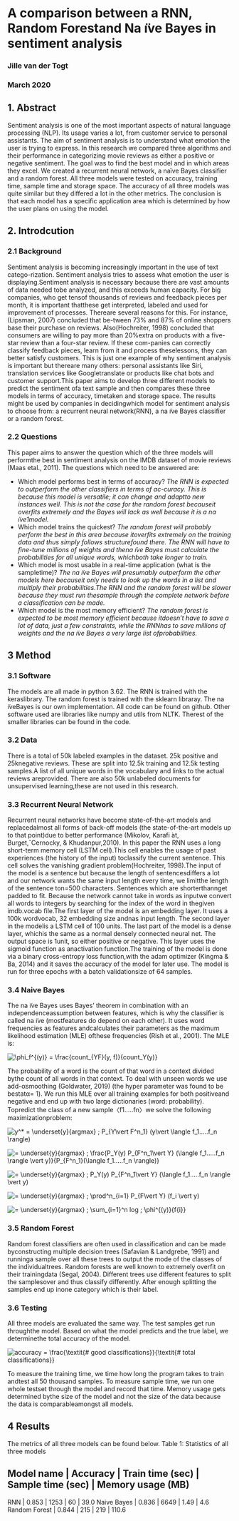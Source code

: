 # A comparison between a RNN, Random Forestand Na ̈ıve Bayes in sentiment analysis
### Jille van der Togt
### March 2020
## 1. Abstract
Sentiment analysis is one of the most important aspects of natural language processing (NLP). Its usage varies a lot, from customer service to personal assistants. The aim of sentiment analysis is to understand what emotion the user is trying to express. In this research we compared three algorithms and their performance in categorizing movie reviews as either a positive or negative sentiment. The goal was to find the best model and in which areas they excel. We created a recurrent neural network, a naïve Bayes classifier and a random forest. All three models were tested on accuracy, training time, sample time and storage space. The accuracy of all three models was quite similar but they differed a lot in the other metrics. The conclusion is that each model has a specific application area which is determined by how the user plans on using the model. 
## 2. Introdcution
### 2.1 Background
Sentiment analysis is becoming increasingly important in the use of text catego-rization.  Sentiment analysis tries to assess what emotion the user is displaying.Sentiment analysis is necessary because there are vast amounts of data needed tobe analyzed, and this exceeds human capacity.  For big companies, who get tensof  thousands  of  reviews  and  feedback  pieces  per  month,  it  is  important  thatthese  get  interpreted,  labeled  and  used  for  improvement  of  processes.   Thereare several reasons for this.  For instance, (Lipsman, 2007) concluded that be-tween 73% and 87% of online shoppers base their purchase on reviews.  Also(Hochreiter, 1998) concluded that consumers are willing to pay more than 20%extra on products with a five-star review than a four-star review.  If these com-panies  can  correctly  classify  feedback  pieces,  learn  from  it  and  process  theselessons, they can better satisfy customers. This is just one example of why sentiment analysis is important but thereare many others:  personal assistants like Siri, translation services like Googletranslate or products like chat bots and customer support.This paper aims to develop three different models to predict the sentiment ofa text sample and then compares these three models in terms of accuracy, timetaken and storage space.  The results might be used by companies in decidingwhich model for sentiment analysis to choose from:  a recurrent neural network(RNN), a na ̈ıve Bayes classifier or a random forest.

### 2.2 Questions
This paper aims to answer the question which of the three models will performthe best in sentiment analysis on the IMDB dataset of movie reviews (Maas etal., 2011).  The questions which need to be answered are:
* Which model performs best in terms of accuracy? *The  RNN  is  expected  to  outperform  the  other  classifiers  in  terms  of  ac-curacy.   This  is  because  this  model  is  versatile;  it  can  change  and  adaptto new instances well.  This is not the case for the random forest becauseit overfits extremely and the Bayes will lack as well because it is a na ̈ıve1model.*
* Which model trains the quickest? *The  random  forest  will  probably  perform  the  best  in  this  area  because  itoverfits  extremely  on  the  training  data  and  thus  simply  follows  structurefound there.  The RNN will have  to fine-tune millions  of weights and thena ̈ıve  Bayes  must  calculate  the  probabilities  for  all  unique  words,  whichboth take longer to train.*
* Which model is most usable in a real-time application (what is the sampletime)? *The na ̈ıve Bayes will presumably outperform the other models here becauseit only needs to look up the words in a list and multiply their probabilities.The RNN and the random forest will be slower because they must run thesample through the complete network before a classification can be made.*
* Which model is the most memory efficient? *The  random  forest  is  expected  to  be  most  memory  efficient  because  itdoesn’t  have  to  save  a  lot  of  data,  just  a  few  constraints,  while  the  RNNhas  to  save  millions  of  weights  and  the  na ̈ıve  Bayes  a  very  large  list  ofprobabilities.*

## 3 Method
### 3.1 Software
The models are all made in python 3.62.  The RNN is trained with the keraslibrary.  The random forest is trained with the sklearn libraray.  The na ̈ıveBayes is our own implementation.  All code can be found on github. Other software used are libraries like numpy and utils from NLTK. Therest of the smaller libraries can be found in the code.

### 3.2 Data
There is a total of 50k labeled examples in the dataset.  25k positive and 25knegative reviews.  These are split into 12.5k training and 12.5k testing samples.A list of all unique words in the vocabulary and links to the actual reviews areprovided.  There are also 50k unlabeled documents for unsupervised learning,these are not used in this research.

### 3.3 Recurrent Neural Network
Recurrent  neural  networks  have  become  state-of-the-art  models  and  replacedalmost all forms of back-off models (the state-of-the-art models up to that point)due to better performance (Mikolov, Karafi ́at, Burget,ˇCernocky, & Khudanpur,2010).  In this paper the RNN uses a long short-term memory cell (LSTM cell).This  cell  enables  the  usage  of  past  experiences  (the  history  of  the  input)  toclassify the current sentence.  This cell solves the vanishing gradient problem(Hochreiter, 1998).The  input  of  the  model  is  a  sentence  but  because  the  length  of  sentencesdiffers a lot and our network wants the same input length every time, we limitthe  length  of  the  sentence  ton=500  characters.   Sentences  which  are  shorterthannget padded to fit.  Because the network cannot take in words as inputwe convert all words to integers by searching for the index of the word in thegiven imdb.vocab file.The  first  layer  of  the  model  is  an  embedding  layer.   It  uses  a  100k  wordvocab, 32 embedding size andnas input length.  The second layer in the modelis a LSTM cell of 100 units.  The last part of the model is a dense layer, whichis the same as a normal densely connected neural net.  The output space is 1unit, so either positive or negative.  This layer uses the sigmoid function as anactivation function.The training of the model is done via a binary cross-entropy loss function,with the adam optimizer (Kingma & Ba, 2014) and it saves the accuracy of the model for later use.  The model is run for three epochs with a batch validationsize of 64 samples.

### 3.4 Naive Bayes
The  na ̈ıve  Bayes  uses  Bayes’  theorem  in  combination  with  an  independenceassumption between features, which is why the classifier is called na ̈ıve (mostfeatures  do  depend  on  each  other).   It  uses  word  frequencies  as  features  andcalculates  their  parameters  as  the  maximum  likelihood  estimation  (MLE)  ofthese frequencies (Rish et al., 2001).  The MLE is: 

![\phi_f^{(y)} = \frac{count_{YF}(y, f)}{count_Y(y)}](https://render.githubusercontent.com/render/math?math=%5Cphi_f%5E%7B(y)%7D%20%3D%20%5Cfrac%7Bcount_%7BYF%7D(y%2C%20f)%7D%7Bcount_Y(y)%7D)

The  probability  of  a  word  is  the  count  of  that  word  in  a  context  divided  bythe count of all words in that context.  To deal with unseen words we use add-αsmoothing  (Goldwater,  2019)  (the  hyper  parameter  was  found  to  be  bestatα=  1).   We  run  this  MLE  over  all  training  examples  for  both  positiveand negative and end up with two large dictionaries (word:  probability).  Topredict the class of a new sample〈f1.....fn〉we solve the following maximizationproblem:

![y^* = \underset{y}{argmax} \; P_{Y\vert F^n_1} (y\vert \langle  f_1.....f_n  \rangle)](https://render.githubusercontent.com/render/math?math=y%5E*%20%3D%20%5Cunderset%7By%7D%7Bargmax%7D%20%5C%3B%20P_%7BY%5Cvert%20F%5En_1%7D%20(y%5Cvert%20%5Clangle%20%20f_1.....f_n%20%20%5Crangle))

![= \underset{y}{argmax} \; \frac{P_Y(y) P_{F^n_1\vert Y} (\langle  f_1.....f_n  \rangle \vert y)}{P_{F^n_1}(\langle  f_1.....f_n  \rangle)}](https://render.githubusercontent.com/render/math?math=%3D%20%5Cunderset%7By%7D%7Bargmax%7D%20%5C%3B%20%5Cfrac%7BP_Y(y)%20P_%7BF%5En_1%5Cvert%20Y%7D%20(%5Clangle%20%20f_1.....f_n%20%20%5Crangle%20%5Cvert%20y)%7D%7BP_%7BF%5En_1%7D(%5Clangle%20%20f_1.....f_n%20%20%5Crangle)%7D)

![= \underset{y}{argmax} \; P_Y(y) P_{F^n_1\vert Y} (\langle  f_1.....f_n  \rangle \vert y)](https://render.githubusercontent.com/render/math?math=%3D%20%5Cunderset%7By%7D%7Bargmax%7D%20%5C%3B%20P_Y(y)%20P_%7BF%5En_1%5Cvert%20Y%7D%20(%5Clangle%20%20f_1.....f_n%20%20%5Crangle%20%5Cvert%20y))

![= \underset{y}{argmax} \; \prod^n_{i=1} P_{F\vert Y} (f_i \vert y)](https://render.githubusercontent.com/render/math?math=%3D%20%5Cunderset%7By%7D%7Bargmax%7D%20%5C%3B%20%5Cprod%5En_%7Bi%3D1%7D%20P_%7BF%5Cvert%20Y%7D%20(f_i%20%5Cvert%20y))

![= \underset{y}{argmax} \; \sum_{i=1}^n log \; \phi^{(y)}_{f_{i}}](https://render.githubusercontent.com/render/math?math=%3D%20%5Cunderset%7By%7D%7Bargmax%7D%20%5C%3B%20%5Csum_%7Bi%3D1%7D%5En%20log%20%5C%3B%20%5Cphi%5E%7B(y)%7D_%7Bf_%7Bi%7D%7D)

### 3.5 Random Forest
Random forest classifiers are often used in classification and can be made byconstructing multiple decision trees (Safavian & Landgrebe, 1991) and runninga sample over all these trees to output the mode of the classes of the individualtrees.   Random  forests  are  well  known  to  extremely  overfit  on  their  trainingdata  (Segal,  2004).   Different  trees  use  different  features  to  split  the  samplesover and thus classify differently.  After enough splitting the samples end up inone category which is their label.

### 3.6 Testing
All three models are evaluated the same way.  The test samples get run throughthe model.  Based on what the model predicts and the true label, we determinethe total accuracy of the model.

![accuracy = \frac{\textit{\# good classifications}}{\textit{\# total classifications}}](https://render.githubusercontent.com/render/math?math=accuracy%20%3D%20%5Cfrac%7B%5Ctextit%7B%5C%23%20good%20classifications%7D%7D%7B%5Ctextit%7B%5C%23%20total%20classifications%7D%7D)

To measure the training time, we time how long the program takes to train andtest all 50 thousand samples.  To measure sample time, we run one whole testset through the model and record that time.  Memory usage gets determined bythe size of the model and not the size of the data because the data is comparableamongst all models.

## 4 Results
The metrics of all three models can be found below.
Table 1: Statistics of all three models

Model name | Accuracy | Train time (sec) | Sample time (sec) | Memory usage (MB)
-------------------------------------------------------------------------------
RNN | 0.853 | 1253 | 60 | 39.0
Naive Bayes | 0.836 | 6649 | 1.49 | 4.6
Random Forest | 0.844 | 215 | 219 | 110.6
